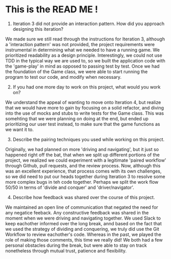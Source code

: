 # This is the READ ME !

1. Iteration 3 did not provide an interaction pattern. How did you approach designing this   iteration? 

We made sure we still read through the instructions for Iteration 3, although a 'interaction pattern' was not provided, the project requirements were instrumental in determining what we needed to have a running game. We prioritized readability as a design principle. Interestingly, we could not use TDD in the typical way we are used to, so we built the application code with the 'game-play' in mind as opposed to passing test by test. Once we had the foundation of the Game class, we were able to start running the program to test our code, and modify when necessary.

2. If you had one more day to work on this project, what would you work on?

We understand the appeal of wanting to move onto Iteration 4, but realize that we would have more to gain by focusing on a solid refactor, and diving into the use of mocks and stubs to write tests for the Game class. This was somehting that we were planning on doing at the end, but ended up prioritizing our user test instead, to make sure that the game functions as we want it to. 

3. Describe the pairing techniques you used while working on this project.

Originally, we had planned on more 'driving and navigating', but it just so happened right off the bat, that when we split up different portions of the project, we realized we could experiment with a legitimate 'paired workflow' through Github, pull requests, and the review process. Now, although this was an excellent experience, that process comes with its own challenges, so we did need to put our heads together during Iteration 3 to resolve some more complex bugs in teh code together. Perhaps we split the work flow 50/50 in terms of 'divide and conquer' and 'driver/navigator'.

4. Describe how feedback was shared over the course of this project.

We maintained an open line of communication that negated the need for any negatice feeback. Any constructive feedback was shared in the moment when we were driving and navigating together. We used Slack to keep eachother informed over the long break, annd based on the fact that we used the strategy of dividing and conquering, we truly did use the Git Workflow to review eachother's code. Whereas in the past, we played the role of making those comments, this time we really did! We both had a few personal obstacles during the break, but were able to stay on track nonetheless through mutual trust, patience and flexibility.
